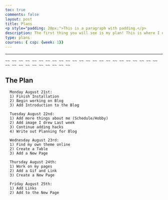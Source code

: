 ```yaml
---
toc: true
comments: false
layout: post
title: Plans
<p style="padding: 20px;">This is a paragraph with padding.</p>
description: The first thing you will see is my plan! This is where I organize all the work I have done daily and the work I need to do.
type: plans
courses: { csp: {week: 1}}
---
```

---
    ~~ ~~ ~~ ~~ ~~ ~~ ~~ ~~ ~~ ~~ ~~ ~~ ~~ ~~ ~~ ~~ ~~ ~~ ~~ ~~ ~~ ~~ ~~ ~~ ~~ ~~ ~~ ~~ ~~ ~~ ~~ ~~ ~~

## The Plan      
      
      Monday August 21st: 
      1) Finish Installation
      2) Begin working on Blog
      3) Add Introduction to the Blog
      
      Tuesday August 22nd:
      1) Add more things about me (Schedule/Hobby)
      2) Add image I drew Last week
      3) Continue adding hacks
      4) Write out Planning for Blog
      
      Wednesday August 23rd:
      1) Find my own theme online
      2) Create a Table
      3) Add a New Page

      Thursday August 24th:
      1) Work on my pages
      2) Add a Gif and Link
      3) Create a New Page

      Friday August 25th:
      1) Add Links
      2) Add to the New Page
